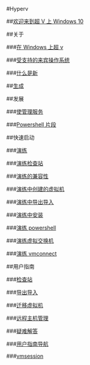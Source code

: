 #Hyperv

##[欢迎来到超 V 上 Windows 10](windows_welcome_new.md)

##关于

###[在 Windows 上超 v](about/hyperv_on_windows_new.md)

###[受支持的来宾操作系统](about/supported_guest_os.md)

###[什么是新](about/whats_new.md)

##[生成](about/build.md)

##发展

###[使管理服务](develop/make_mgmt_service.md)

###[Powershell 片段](develop/powershell_snippets.md)

##快速启动

###[演练](quick_start/walkthrough.md)

###[演练检查站](quick_start/walkthrough_checkpoints.md)

###[演练的兼容性](quick_start/walkthrough_compatibility.md)

###[演练中创建的虚拟机](quick_start/walkthrough_create_vm.md)

###[演练中导出导入](quick_start/walkthrough_export_import.md)

###[演练中安装](quick_start/walkthrough_install.md)

###[演练 powershell](quick_start/walkthrough_powershell.md)

###[演练虚拟交换机](quick_start/walkthrough_virtual_switch.md)

###[演练 vmconnect](quick_start/walkthrough_vmconnect.md)

##用户指南

###[检查站](user_guide/检查站.md)

###[导出导入](user_guide/export_import.md)

###[迁移虚拟机](user_guide/migrating_vms.md)

###[远程主机管理](user_guide/remote_host_management.md)

###[疑难解答](user_guide/疑难解答.md)

###[用户指南导航](user_guide/user_guide_nav.md)

###[vmsession](user_guide/vmsession.md)


